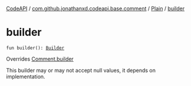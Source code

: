 [CodeAPI](../../index.md) / [com.github.jonathanxd.codeapi.base.comment](../index.md) / [Plain](index.md) / [builder](.)

# builder

`fun builder(): `[`Builder`](-builder/index.md)

Overrides [Comment.builder](../-comment/builder.md)

This builder may or may not accept null values, it depends on implementation.

